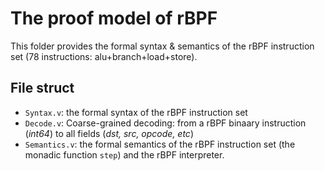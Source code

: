 # The proof model of rBPF

This folder provides the formal syntax & semantics of the rBPF instruction set (78 instructions: alu+branch+load+store).

## File struct
- `Syntax.v`: the formal syntax of the rBPF instruction set
- `Decode.v`: Coarse-grained decoding: from a rBPF binaary instruction (_int64_) to all fields (_dst, src, opcode, etc_)
- `Semantics.v`: the formal semantics of the rBPF instruction set (the monadic function `step`) and the rBPF interpreter.
